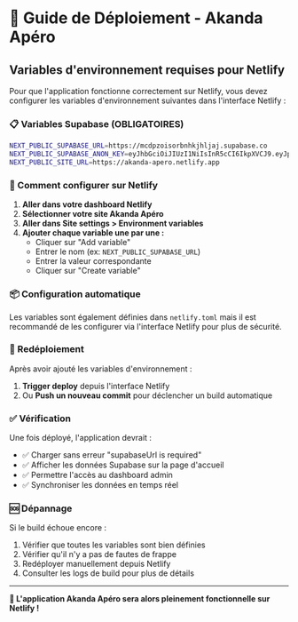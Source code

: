 # 🚀 Guide de Déploiement - Akanda Apéro

## Variables d'environnement requises pour Netlify

Pour que l'application fonctionne correctement sur Netlify, vous devez configurer les variables d'environnement suivantes dans l'interface Netlify :

### 📋 Variables Supabase (OBLIGATOIRES)

```bash
NEXT_PUBLIC_SUPABASE_URL=https://mcdpzoisorbnhkjhljaj.supabase.co
NEXT_PUBLIC_SUPABASE_ANON_KEY=eyJhbGciOiJIUzI1NiIsInR5cCI6IkpXVCJ9.eyJpc3MiOiJzdXBhYmFzZSIsInJlZiI6Im1jZHB6b2lzb3JibmhramhsamFqIiwicm9sZSI6ImFub24iLCJpYXQiOjE3NDY2MjM3ODQsImV4cCI6MjA2MjE5OTc4NH0.S4omBGzpY3_8TEYJD2YBQwoyZg67nBOEJIUrZ4pZkcA
NEXT_PUBLIC_SITE_URL=https://akanda-apero.netlify.app
```

### 🔧 Comment configurer sur Netlify

1. **Aller dans votre dashboard Netlify**
2. **Sélectionner votre site Akanda Apéro**
3. **Aller dans Site settings > Environment variables**
4. **Ajouter chaque variable une par une :**
   - Cliquer sur "Add variable"
   - Entrer le nom (ex: `NEXT_PUBLIC_SUPABASE_URL`)
   - Entrer la valeur correspondante
   - Cliquer sur "Create variable"

### 📦 Configuration automatique

Les variables sont également définies dans `netlify.toml` mais il est recommandé de les configurer via l'interface Netlify pour plus de sécurité.

### 🔄 Redéploiement

Après avoir ajouté les variables d'environnement :
1. **Trigger deploy** depuis l'interface Netlify
2. Ou **Push un nouveau commit** pour déclencher un build automatique

### ✅ Vérification

Une fois déployé, l'application devrait :
- ✅ Charger sans erreur "supabaseUrl is required"
- ✅ Afficher les données Supabase sur la page d'accueil
- ✅ Permettre l'accès au dashboard admin
- ✅ Synchroniser les données en temps réel

### 🆘 Dépannage

Si le build échoue encore :
1. Vérifier que toutes les variables sont bien définies
2. Vérifier qu'il n'y a pas de fautes de frappe
3. Redéployer manuellement depuis Netlify
4. Consulter les logs de build pour plus de détails

---

**🎯 L'application Akanda Apéro sera alors pleinement fonctionnelle sur Netlify !**
